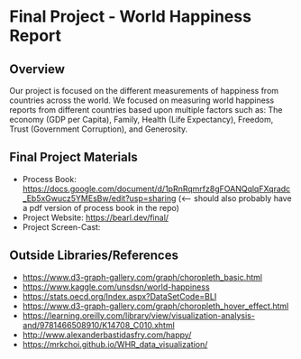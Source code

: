 Final Project - World Happiness Report
===

Overview
---
Our project is focused on the different measurements of happiness from countries across the world.
We focused on measuring world happiness reports from different countries based upon multiple factors such as:
The economy (GDP per Capita), Family, Health (Life Expectancy), Freedom, Trust (Government Corruption), and Generosity.

Final Project Materials
---
* Process Book: https://docs.google.com/document/d/1pRnRqmrfz8gFOANQqlqFXqradc_Eb5xGwucz5YMEsBw/edit?usp=sharing (<-- should also probably have a pdf version of process book in the repo)
* Project Website: https://bearl.dev/final/
* Project Screen-Cast:

Outside Libraries/References
---
* https://www.d3-graph-gallery.com/graph/choropleth_basic.html
* https://www.kaggle.com/unsdsn/world-happiness
* https://stats.oecd.org/Index.aspx?DataSetCode=BLI
* https://www.d3-graph-gallery.com/graph/choropleth_hover_effect.html
* https://learning.oreilly.com/library/view/visualization-analysis-and/9781466508910/K14708_C010.xhtml
* http://www.alexanderbastidasfry.com/happy/
* https://mrkchoi.github.io/WHR_data_visualization/





